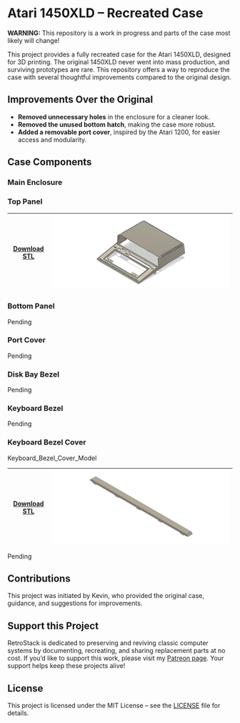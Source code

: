 # Atari 1450XLD – Recreated Case

**WARNING:** This repository is a work in progress and parts of the case most likely will change!  

This project provides a fully recreated case for the Atari 1450XLD, designed for 3D printing. The original 1450XLD never went into mass production, and surviving prototypes are rare. This repository offers a way to reproduce the case with several thoughtful improvements compared to the original design.

## Improvements Over the Original

- **Removed unnecessary holes** in the enclosure for a cleaner look.  
- **Removed the unused bottom hatch**, making the case more robust.  
- **Added a removable port cover**, inspired by the Atari 1200, for easier access and modularity.  

## Case Components

### Main Enclosure

### Top Panel

| [Download STL](/Model/Top.stl) | [![Top Panel](/Images/Top_Model.png)](/Model/Top.stl) |
|----------------------------------|-------------------------------------|

### Bottom Panel

Pending

### Port Cover

Pending

### Disk Bay Bezel

Pending

### Keyboard Bezel

Pending

### Keyboard Bezel Cover

Keyboard_Bezel_Cover_Model

| [Download STL](/Model/Keyboard_Bezel_Cover.stl) | [![Top Panel](/Images/Keyboard_Bezel_Cover_Model.png)](/Model/Keyboard_Bezel_Cover.stl) |
|----------------------------------|-------------------------------------|

Pending


## Contributions

This project was initiated by Kevin, who provided the original case, guidance, and suggestions for improvements.  

## Support this Project

RetroStack is dedicated to preserving and reviving classic computer systems by documenting, recreating, and sharing replacement parts at no cost. If you’d like to support this work, please visit my [Patreon page](https://www.patreon.com/RetroStack). Your support helps keep these projects alive!  

## License

This project is licensed under the MIT License – see the [LICENSE](LICENSE) file for details.  
